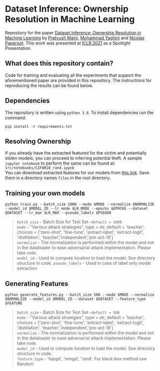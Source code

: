 # Dataset Inference: Ownership Resolution in Machine Learning

Repository for the paper [Dataset Inference: Ownership Resolution in Machine Learning](https://openreview.net/pdf?id=hvdKKV2yt7T) by [Pratyush Maini](https://pratyushmaini.github.io), [Mohammad Yaghini]() and [Nicolas Papernot](https://papernot.fr). This work was presented at [ICLR 2021](http://iclr.cc/Conferences/2021/) as a Spotlight Presentation.

## What does this repository contain?
Code for training and evaluating all the experiments that support the aforementioned paper are provided in this repository. 
The instructions for reproducing the results can be found below.

## Dependencies
The repository is written using `python 3.8`. To install dependencies run the command:

`pip install -r requirements.txt`

## Resolving Ownership
If you already have the extracted featured for the victim and potentially stolen models, you can proceed to inferring potential theft. A sample `jupyter notebook` to perform the same can be found at:
`src/notebooks/CIFAR10_rand.ipynb`   
You can download extracted features for our models from [this link](https://drive.google.com/drive/folders/1CLJ2a3H_oTX5b_4GLurVYoCpZUXQVpFr?usp=sharing). Save them in a directory names `files` in the root directory.

## Training your own models
`python train.py --batch_size 1000 --mode $MODE --normalize $NORMALIZE --model_id $MODEL_ID --lr_mode $LR_MODE --epochs $EPOCHS --dataset $DATASET --lr_max $LR_MAX --pseudo_labels $PSEUDO`
  > `batch_size` - Batch Size for Test Set -`default = 1000`  
  > `mode` - "Various attack strategies", type = str, default = 'teacher', choices = ['zero-shot', 'fine-tune', 'extract-label', 'extract-logit', 'distillation', 'teacher','independent','pre-act-18']  
  > `normalize`  - The normalization is performed within the model and not in the dataloader to ease adversarial attack implementation. Please take note.  
  > `model_id` - Used to compute location to load the model. See directory structure in code. 
  > `pseudo_labels` - Used in case of label only model extraction

## Generating Features
`python generate_features.py --batch_size 500 --mode $MODE --normalize $NORMALIZE --model_id $MODEL_ID --dataset $DATASET --feature_type $FEATURE`
  > `batch_size` - Batch Size for Test Set -`default = 500`  
  > `mode` - "Various attack strategies", type = str, default = 'teacher', choices = ['zero-shot', 'fine-tune', 'extract-label', 'extract-logit', 'distillation', 'teacher','independent','pre-act-18']  
  > `normalize`  - The normalization is performed within the model and not in the dataloader to ease adversarial attack implementation. Please take note.  
  > `model_id` - Used to compute location to load the model. See directory structure in code.   
  > `feature_type` - 'topgd', 'mingd', 'rand'. For black-box method use Random

